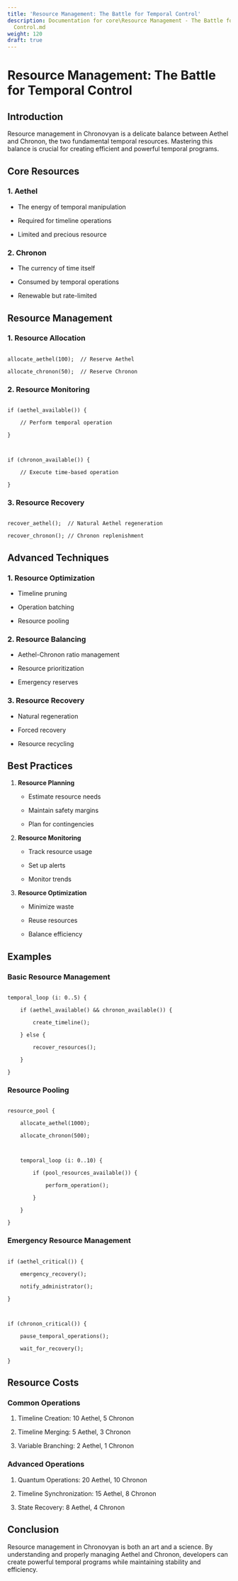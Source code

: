 ```yaml
---
title: 'Resource Management: The Battle for Temporal Control'
description: Documentation for core\Resource Management - The Battle for Temporal
  Control.md
weight: 120
draft: true
---
```


# Resource Management: The Battle for Temporal Control



## Introduction

Resource management in Chronovyan is a delicate balance between Aethel and Chronon, the two fundamental temporal resources. Mastering this balance is crucial for creating efficient and powerful temporal programs.



## Core Resources



### 1. Aethel

- The energy of temporal manipulation

- Required for timeline operations

- Limited and precious resource



### 2. Chronon

- The currency of time itself

- Consumed by temporal operations

- Renewable but rate-limited



## Resource Management



### 1. Resource Allocation

```chronovyan

allocate_aethel(100);  // Reserve Aethel

allocate_chronon(50);  // Reserve Chronon

```



### 2. Resource Monitoring

```chronovyan

if (aethel_available()) {

    // Perform temporal operation

}



if (chronon_available()) {

    // Execute time-based operation

}

```



### 3. Resource Recovery

```chronovyan

recover_aethel();  // Natural Aethel regeneration

recover_chronon(); // Chronon replenishment

```



## Advanced Techniques



### 1. Resource Optimization

- Timeline pruning

- Operation batching

- Resource pooling



### 2. Resource Balancing

- Aethel-Chronon ratio management

- Resource prioritization

- Emergency reserves



### 3. Resource Recovery

- Natural regeneration

- Forced recovery

- Resource recycling



## Best Practices



1. **Resource Planning**

   - Estimate resource needs

   - Maintain safety margins

   - Plan for contingencies



2. **Resource Monitoring**

   - Track resource usage

   - Set up alerts

   - Monitor trends



3. **Resource Optimization**

   - Minimize waste

   - Reuse resources

   - Balance efficiency



## Examples



### Basic Resource Management

```chronovyan

temporal_loop (i: 0..5) {

    if (aethel_available() && chronon_available()) {

        create_timeline();

    } else {

        recover_resources();

    }

}

```



### Resource Pooling

```chronovyan

resource_pool {

    allocate_aethel(1000);

    allocate_chronon(500);

    

    temporal_loop (i: 0..10) {

        if (pool_resources_available()) {

            perform_operation();

        }

    }

}

```



### Emergency Resource Management

```chronovyan

if (aethel_critical()) {

    emergency_recovery();

    notify_administrator();

}



if (chronon_critical()) {

    pause_temporal_operations();

    wait_for_recovery();

}

```



## Resource Costs



### Common Operations

1. Timeline Creation: 10 Aethel, 5 Chronon

2. Timeline Merging: 5 Aethel, 3 Chronon

3. Variable Branching: 2 Aethel, 1 Chronon



### Advanced Operations

1. Quantum Operations: 20 Aethel, 10 Chronon

2. Timeline Synchronization: 15 Aethel, 8 Chronon

3. State Recovery: 8 Aethel, 4 Chronon



## Conclusion

Resource management in Chronovyan is both an art and a science. By understanding and properly managing Aethel and Chronon, developers can create powerful temporal programs while maintaining stability and efficiency.